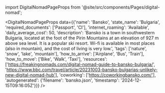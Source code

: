 
import DigitalNomadPageProps from '@site/src/components/Pages/digital-nomad';

<DigitalNomadPageProps
    data={{'name': 'Bansko', 'state_name': 'Bulgaria', 'required_documents': ['Passport', 'CI'], 'internet_roaming': 'Available', 'daily_average_cost': 50, 'description': 'Bansko is a town in southwestern Bulgaria, located at the foot of the Pirin Mountains at an elevation of 927 m above sea level. It is a popular ski resort. Wi-fi is available in most places (also in mountain), and the cost of living is very low.', 'tags': ['nature', 'snow', 'lake', 'mountain'], 'how_to_arrive': ['Airplane', 'Bus', 'Train'], 'how_to_move': ['Bike', 'Walk', 'Taxi'], 'resources': ['https://freakingnomads.com/digital-nomad-guide-to-bansko-bulgaria/', 'https://www.bbc.com/travel/article/20231003-bansko-bulgarias-unlikely-new-digital-nomad-hub'], 'coworking': ['https://coworkingbansko.com/'], 'autogenerated': {'filename': 'bansko.json', 'timestamp': '2024-12-15T09:16:05Z'}}}
/>
